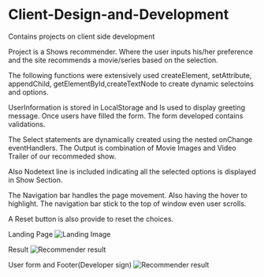 # Client-Design-and-Development
Contains projects on client side development

Project is a Shows recommender. 
Where the user inputs his/her preference and the site recommends a movie/series based on the selection.

The following functions were extensively used createElement, setAttribute, appendChild, getElementById,createTextNode
to create dynamic selectoins and options.

UserInformation is stored in LocalStorage and Is used to display greeting message. Once users have filled the form. 
The form developed contains validations.

The Select statements are dynamically created using the nested onChange eventHandlers. 
The Output is combination of Movie Images and Video Trailer of our recommeded show.

Also Nodetext line is included indicating all the selected options is displayed in Show Section.

The Navigation bar handles the page movement. Also having the hover to highlight. 
The navigation bar stick to the top of window even user scrolls.

A Reset button is also provide to reset the choices.

Landing Page
![Landing Image](https://github.com/Archit-Jain/Movie-Recommender/blob/main/Home.PNG)


Result
![Recommender result](https://github.com/Archit-Jain/Movie-Recommender/blob/main/recommender.PNG)


User form and Footer(Developer sign)
![Recommender result](https://github.com/Archit-Jain/Movie-Recommender/blob/main/footer.PNG)
